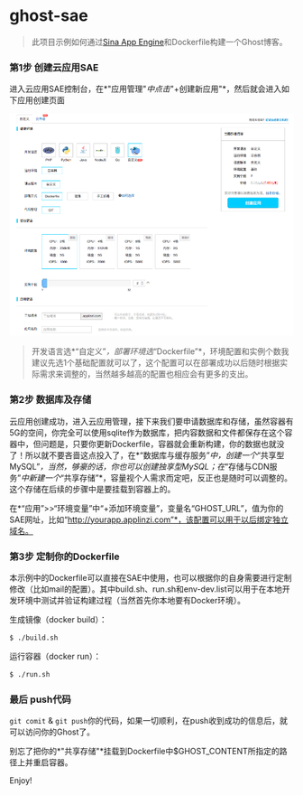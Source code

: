# ghost-sae

> 此项目示例如何通过[Sina App Engine](http://www.sinacloud.com/sae.html)和Dockerfile构建一个Ghost博客。

### 第1步 创建云应用SAE

进入云应用SAE控制台，在*"应用管理"*中点击*"+创建新应用"*，然后就会进入如下应用创建页面

![创建云应用](/create-sae.png)

> 开发语言选*“自定义”*，部署环境选*“Dockerfile”*，环境配置和实例个数我建议先选1个基础配置就可以了，这个配置可以在部署成功以后随时根据实际需求来调整的，当然越多越高的配置也相应会有更多的支出。


### 第2步 数据库及存储

云应用创建成功，进入云应用管理，接下来我们要申请数据库和存储，虽然容器有5G的空间，你完全可以使用sqlite作为数据库，把内容数据和文件都保存在这个容器中，但问题是，只要你更新Dockerfile，容器就会重新构建，你的数据也就没了！所以就不要吝啬这点投入了，在*“数据库与缓存服务”*中，创建一个*“共享型MySQL”*，当然，够豪的话，你也可以创建独享型MySQL；在*“存储与CDN服务”*中新建一个*“共享存储”*，容量视个人需求而定吧，反正也是随时可以调整的。这个存储在后续的步骤中是要挂载到容器上的。

在*“应用”>>“环境变量”中“+添加环境变量”，变量名“GHOST_URL”，值为你的SAE网址，比如“http://yourapp.applinzi.com”*，该配置可以用于以后绑定独立域名。

### 第3步 定制你的Dockerfile

本示例中的Dockerfile可以直接在SAE中使用，也可以根据你的自身需要进行定制修改（比如mail的配置）。其中build.sh、run.sh和env-dev.list可以用于在本地开发环境中测试并验证构建过程（当然首先你本地要有Docker环境）。

生成镜像（docker build）：
```bash
$ ./build.sh
```

运行容器（docker run）：
```bash
$ ./run.sh
```

### 最后 push代码

`git comit` & `git push`你的代码，如果一切顺利，在push收到成功的信息后，就可以访问你的Ghost了。

别忘了把你的*"共享存储"*挂载到Dockerfile中$GHOST_CONTENT所指定的路径上并重启容器。

Enjoy!